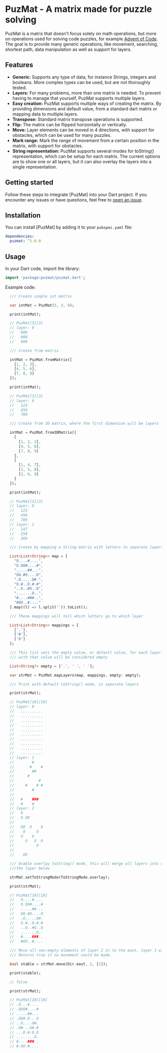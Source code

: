 # PuzMat - A matrix made for puzzle solving

PuzMat is a matrix that doesn't focus solely on math operations, but more on operations used for solving code puzzles, for example [Advent of Code](https://adventofcode.com/). The goal is to provide many generic operations, like movement, searching, shortest path, data manipulation as well as support for layers.

## Features

- **Generic:** Supports any type of data, for instance Strings, integers and booleans. More complex types can be used, but are not thoroughly tested.
- **Layers:** For many problems, more than one matrix is needed. To prevent having to manage that yourself, PuzMat supports multiple layers.
- **Easy creation:** PuzMat supports multiple ways of creating the matrix. By providing dimensions and default value, from a standard dart matrix or mapping data to multiple layers.
- **Transpose:** Standard matrix transpose operations is supported.
- **Flip:** The matrix can be flipped horizontally or vertically.
- **Move:** Layer elements can be moved in 4 directions, with support for obstacles, which can be used for many puzzles.
- **Mark range:** Mark the range of movement from a certain position in the matrix, with support for obstacles.
- **String representation:** PuzMat supports several modes for toString() representation, which can be setup for each matrix. The current options are to show one or all layers, but it can also overlay the layers into a single representation.

## Getting started

Follow these steps to integrate [PuzMat] into your Dart project. If you encounter any issues or have questions, feel free to [open an issue](link-to-issues-page).

## Installation

You can install [PuzMat] by adding it to your `pubspec.yaml` file:

```yaml
dependencies:
  puzmat: ^1.0.0
```

## Usage

In your Dart code, import the library:

```dart
import 'package:puzmat/puzmat.dart';
```

Example code:

```dart
  /// Create simple int matrix

  var intMat = PuzMat(3, 3, 0);

  print(intMat);

  // PuzMat[3][3]
  // layer: 0
  //   000
  //   000
  //   000

  /// Create from matrix

  intMat = PuzMat.fromMatrix([
    [1, 2, 3],
    [4, 5, 6],
    [7, 8, 9]
  ]);

  print(intMat);

  // PuzMat[3][3]
  // layer: 0
  //   123
  //   456
  //   789

  /// Create from 3D matrix, where the first dimension will be layers

  intMat = PuzMat.from3DMatrix([
    [
      [1, 2, 3],
      [4, 5, 6],
      [7, 8, 9]
    ],
    [
      [1, 4, 7],
      [2, 5, 8],
      [3, 6, 9]
    ]
  ]);

  print(intMat);

  // PuzMat[3][3]
  // layer: 0
  //   123
  //   456
  //   789
  // layer: 1
  //   147
  //   258
  //   369

  /// Create by mapping a String matrix with letters to separate layers

  List<List<String>> map = [
    "O....#....",
    "O.OO#....#",
    ".....##...",
    "OO.#O....O",
    ".O.....O#.",
    "O.#..O.#.#",
    "..O..#O..O",
    ".......O..",
    "#....###..",
    "#OO..#...."
  ].map((l) => l.split('')).toList();

  /// These mappings will tell which letters go to which layer

  List<List<String>> mappings = [
    ['.'],
    ['#'],
    ['O']
  ];

  /// This list sets the empty value, or default value, for each layer. For some operations, cells
  /// with that value will be considered empty

  List<String?> empty = ['.', ' ', ' '];

  var strMat = PuzMat.mapLayers(map, mappings, empty: empty);

  /// Print with default toString() mode, in separate layers

  print(strMat);

  // PuzMat[10][10]
  // layer: 0
  //   ..........
  //   ..........
  //   ..........
  //   ..........
  //   ..........
  //   ..........
  //   ..........
  //   ..........
  //   ..........
  //   ..........
  // layer: 1
  //        #
  //       #    #
  //        ##
  //      #
  //           #
  //     #    # #
  //        #
  //
  //   #    ###
  //   #    #
  // layer: 2
  //   O
  //   O OO
  //
  //   OO  O    O
  //    O     O
  //   O    O
  //     O   O  O
  //          O
  //
  //    OO

  /// Enable overlay toString() mode, this will merge all layers into one. Empty values will show
  ///the layer below

  strMat.setToStringMode(ToStringMode.overlay);

  print(strMat);

  // PuzMat[10][10]
  //   O....#....
  //   O.OO#....#
  //   .....##...
  //   OO.#O....O
  //   .O.....O#.
  //   O.#..O.#.#
  //   ..O..#O..O
  //   .......O..
  //   #....###..
  //   #OO..#....

  /// Move all non-empty elements of layer 2 in to the east, layer 1 will be considered obstacles.
  /// Returns true if no movement could be made.

  bool stable = strMat.move(Dir.east, 2, [1]);

  print(stable);

  // false

  print(strMat);

  // PuzMat[10][10]
  // .O...#....
  // .OOO#....#
  // .....##...
  // .OO#.O...O
  // ..O....O#.
  // .O#...O#.#
  // ...O.#.O.O
  // ........O.
  // #....###..
  // #.OO.#....
```
